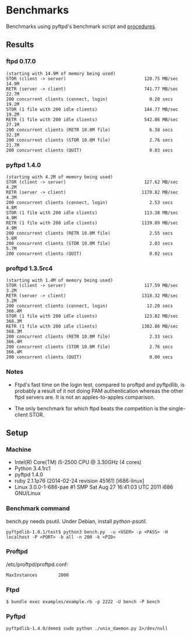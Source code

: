 # Benchmarks

Benchmarks using pyftpd's benchmark script and
[procedures](http://code.google.com/p/pyftpdlib/wiki/Benchmarks).

## Results

### ftpd 0.17.0

    (starting with 14.9M of memory being used)
    STOR (client -> server)                              120.75 MB/sec  14.9M
    RETR (server -> client)                              741.77 MB/sec  22.7M
    200 concurrent clients (connect, login)                0.20 secs    19.2M
    STOR (1 file with 200 idle clients)                  144.77 MB/sec  19.2M
    RETR (1 file with 200 idle clients)                  542.86 MB/sec  27.1M
    200 concurrent clients (RETR 10.0M file)               6.38 secs    32.1M
    200 concurrent clients (STOR 10.0M file)               2.76 secs    21.7M
    200 concurrent clients (QUIT)                          0.03 secs

### pyftpd 1.4.0

    (starting with 4.2M of memory being used)
    STOR (client -> server)                              127.62 MB/sec  4.2M
    RETR (server -> client)                             1170.82 MB/sec  4.3M
    200 concurrent clients (connect, login)                2.53 secs    4.8M
    STOR (1 file with 200 idle clients)                  113.38 MB/sec  4.9M
    RETR (1 file with 200 idle clients)                 1139.89 MB/sec  4.9M
    200 concurrent clients (RETR 10.0M file)               2.55 secs    5.6M
    200 concurrent clients (STOR 10.0M file)               2.03 secs    5.7M
    200 concurrent clients (QUIT)                          0.02 secs

### proftpd 1.3.5rc4

    (starting with 1.4M of memory being used)
    STOR (client -> server)                              117.59 MB/sec  3.2M
    RETR (server -> client)                             1318.32 MB/sec  3.2M
    200 concurrent clients (connect, login)               12.20 secs    366.4M
    STOR (1 file with 200 idle clients)                  123.82 MB/sec  368.3M
    RETR (1 file with 200 idle clients)                 1302.86 MB/sec  368.3M
    200 concurrent clients (RETR 10.0M file)               2.33 secs    366.4M
    200 concurrent clients (STOR 10.0M file)               2.76 secs    366.4M
    200 concurrent clients (QUIT)                          0.00 secs

### Notes

* Ftpd's fast time on the login test, compared to proftpd and
  pyftpdlib, is probably a result of it not doing PAM authentication
  whereas the other ftpd servers are.  It is not an apples-to-apples
  comparison.

* The only benchmark for which ftpd beats the competition is the
  single-client STOR.

## Setup

### Machine

* Intel(R) Core(TM) i5-2500 CPU @ 3.30GHz (4 cores)
* Python 3.4.1rc1
* pyftpd 1.4.0
* ruby 2.1.1p76 (2014-02-24 revision 45161) [i686-linux]
* Linux 3.0.0-1-686-pae #1 SMP Sat Aug 27 16:41:03 UTC 2011 i686 GNU/Linux

### Benchmark command

bench.py needs psutil.  Under Debian, install _python-psutil_.

    pyftpdlib-1.0.1/test$ python3 bench.py  -u <USER> -p <PASS> -H localhost -P <PORT> -b all -n 200 -k <PID>

### Proftpd

/etc/proftpd/proftpd.conf:

    MaxInstances        2000

### Ftpd

    $ bundle exec examples/example.rb -p 2222 -U bench -P bench

### Pyftpd

    pyftpdlib-1.4.0/demo$ sudo python ./unix_daemon.py 2>/dev/null

